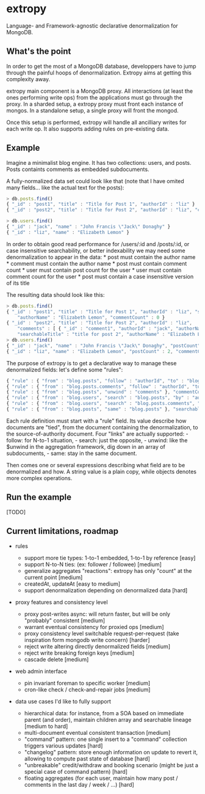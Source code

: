 # extropy

Language- and Framework-agnostic declarative denormalization for MongoDB.

## What's the point

In order to get the most of a MongoDB database, developpers have to jump through the painful hoops of denormalization.
Extropy aims at getting this complexity away.

extropy main component is a MongoDB proxy. All interactions (at least the ones performing write ops) from the
applications must go through the proxy. In a sharded setup, a extropy proxy must front each instance of mongos. In a
standalone setup, a single proxy will front the mongod. 

Once this setup is performed, extropy will handle all ancilliary writes for each write op. It also supports adding
rules on pre-existing data.

## Example

Imagine a minimalist blog engine. It has two collections: users, and posts.
Posts containts comments as embedded subdocuments.

A fully-normalized data set could look like that (note that I have omited many fields... like the actual text for the posts):

````javascript
> db.posts.find()
{ "_id" : "post1", "title" : "Title for Post 1", "authorId" : "liz" }
{ "_id" : "post2", "title" : "Title for Post 2", "authorId" : "liz", "comments" : [ { "_id" : "comment1", "authorId" : "jack" } ]  }

> db.users.find()
{ "_id" : "jack", "name" : "John Francis \"Jack\" Donaghy" }
{ "_id" : "liz", "name" : "Elizabeth Lemon" }
````

In order to obtain good read performance for /users/:id and /posts/:id, or case insensitive searchability, 
or better indexability we may need some denormalization to appear in the data:
    * post must contain the author name
    * comment must contain the author name
    * post must contain comment count
    * user must contain post count for the user
    * user must contain comment count for the user
    * post must contain a case insensitive version of its title

The resulting data should look like this:

````javascript
> db.posts.find()
{ "_id" : "post1", "title" : "Title for Post 1", "authorId" : "liz", "searchableTitle" : "title for post 1",
    "authorName" : "Elizabeth Lemon", "commentCount" : 0 }
{ "_id" : "post2", "title" : "Title for Post 2", "authorId" : "liz",
    "comments" : [ { "_id" : "comment1", "authorId" : "jack", "authorName" : "John Francis \"Jack\" Donaghy" } ],
    "searchableTitle" : "title for post 2", "authorName" : "Elizabeth Lemon", "commentCount" : 1 }
> db.users.find()
{ "_id" : "jack", "name" : "John Francis \"Jack\" Donaghy", "postCount" : 0, "commentCount" : 1 }
{ "_id" : "liz", "name" : "Elizabeth Lemon", "postCount" : 2, "commentCount" : 0 }
````

The purpose of extropy is to get a declarative way to manage these denormalized fields: let's define some "rules":

```javascript
{ "rule" : { "from" : "blog.posts", "follow" : "authorId", "to" : "blog.users" }, "authorName" : "name" }
{ "rule" : { "from" : "blog.posts.comments", "follow" : "authorId", "to" : "blog.users" }, "authorName" : "name" }
{ "rule" : { "from" : "blog.posts", "unwind" : "comments" }, "commentCount" : { "count" : true } }
{ "rule" : { "from" : "blog.users", "search" : "blog.posts", "by" : "authorId" }, "postCount" : { "count" : true } }
{ "rule" : { "from" : "blog.users", "search" : "blog.posts.comments", "by" : "authorId" }, "commentCount" : { "count" : true } }
{ "rule" : { "from" : "blog.posts", "same" : "blog.posts" }, "searchableTitle" : { "mvel" : "title.toLowerCase()", "using" : [ "title" ] } }
```

Each rule definition must start with a "rule" field. Its value describe how documents are "tied", from the document
containing the denormalization, to the source-of-authority document. Four "links" are actually supported:
    - follow: for N-to-1 situation,
    - search: just the opposite,
    - unwind: like the $unwind in the aggregation framework, dig down in an array of subdocuments,
    - same: stay in the same document.

Then comes one or several expressions describing what field are to be denormalized and how. A string value is
a plain copy, while objects denotes more complex operations.

## Run the example

[TODO]

## Current limitations, roadmap

* rules
    * support more tie types: 1-to-1 embedded, 1-to-1 by reference [easy]
    * support N-to-N ties: (ex: follower / followee) [medium]
    * generalize aggregates "reactions": extropy has only "count" at the current point [medium]
    * createdAt, updateAt [easy to medium]
    * support denormalization depending on denormalized data [hard]
* proxy features and consistency level
    * proxy post-writes async: will return faster, but will be only "probably" consistent [medium]
    * warrant eventual consistency for proxied ops [medium]
    * proxy consistency level switchable request-per-request (take inspiration form mongodb write concern) [harder]
    * reject write altering directly denormalized fields [medium]
    * reject write breaking foreign keys [medium]
    * cascade delete [medium]
* web admin interface
    * pin invariant foreman to specific worker [medium]
    * cron-like check / check-and-repair jobs [medium]

* data use cases I'd like to fully support
    * hierarchical data: for instance, from a SOA based on immediate
        parent (and order), maintain children array and searchable lineage [medium to hard]
    * multi-document eventual consistent transaction [medium]
    * "command" pattern: one single insert to a "command" collection triggers various updates [hard]
    * "changelog" pattern: store enough information on update to revert it, allowing to compute past state of database
        [hard]
    * "unbreakable" credit/withdraw and booking scenario (might be just a special case of command pattern) [hard]
    * floating aggregates (for each user, maintain how many post / comments in the last day / week / ...) [hard]
